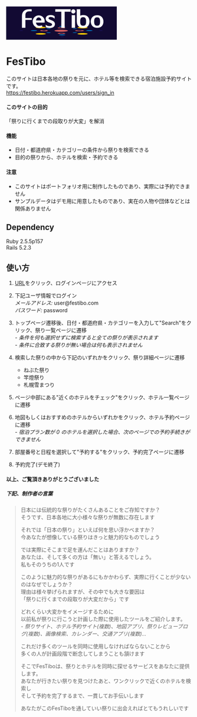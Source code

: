 ![FesTibo](app/assets/images/logo.png)
  
# FesTibo
このサイトは日本各地の祭りを元に、ホテル等を検索できる宿泊施設予約サイトです。  
https://festibo.herokuapp.com/users/sign_in  
  
#### このサイトの目的  
「祭りに行くまでの段取りが大変」を解消

#### 機能  
* 日付・都道府県・カテゴリーの条件から祭りを検索できる  
* 目的の祭りから、ホテルを検索・予約できる  
  
#### 注意  
- このサイトはポートフォリオ用に制作したものであり、実際には予約できません  
- サンプルデータはデモ用に用意したものであり、実在の人物や団体などとは関係ありません  
  
## Dependency  
Ruby 2.5.5p157  
Rails 5.2.3
  
## 使い方  
1. [URL](https://festibo.herokuapp.com/users/sign_in)をクリック、ログインページにアクセス  
  
  
2. 下記ユーザ情報でログイン  
 *メールアドレス:* user@festibo.<span>com</span>  
 *パスワード:* password
  
  
3. トップページ遷移後、日付・都道府県・カテゴリーを入力して"Search"をクリック、祭り一覧ページに遷移  
 *- 条件を何も選択せずに検索すると全ての祭りが表示されます*  
 *- 条件に合致する祭りが無い場合は何も表示されません*  
  
  
4. 検索した祭りの中から下記のいずれかをクリック、祭り詳細ページに遷移  
   * ねぶた祭り
   * 竿燈祭り
   * 札幌雪まつり  
  
  
5. ページ中部にある"近くのホテルをチェック"をクリック、ホテル一覧ページに遷移  
  
  
6. 地図もしくはおすすめのホテルからいずれかをクリック、ホテル予約ページに遷移  
  *- 宿泊プラン数が 0 のホテルを選択した場合、次のページでの予約手続きができません*
  
  
7. 部屋番号と日程を選択して"予約する"をクリック、予約完了ページに遷移  
  
  
8. 予約完了(デモ終了)  
  
#### 以上、ご覧頂きありがとうございました  
  
##### 下記、制作者の言葉
  
>日本には伝統的な祭りがたくさんあることをご存知ですか？  
そうです、日本各地に大小様々な祭りが無数に存在します  
>  
>それでは「日本の祭り」といえば何を思い浮かべますか？  
今あなたが想像している祭りはきっと魅力的なものでしょう  
>  
>では実際にそこまで足を運んだことはありますか？  
あなたは、そして多くの方は「無い」と答えるでしょう。  
私もそのうちの1人です  
>  
>このように魅力的な祭りがあるにもかかわらず、実際に行くことが少ないのはなぜでしょうか？  
理由は様々挙げられますが、その中でも大きな要因は  
「祭りに行くまでの段取りが大変だから」です  
>  
>どれくらい大変かをイメージするために  
以前私が祭りに行こうと計画した際に使用したツールをご紹介します。  
 *- 祭りサイト、ホテル予約サイト(複数)、地図アプリ、祭りレビューブログ(複数)、画像検索、カレンダー、交通アプリ(複数)...*  
>  
>これだけ多くのツールを同時に使用しなければならないことから  
多くの人が計画段階で断念してしまうことも頷けます  
>  
>そこでFesTiboは、祭りとホテルを同時に探せるサービスをあなたに提供します。  
あなたが行きたい祭りを見つけたあと、ワンクリックで近くのホテルを検索し  
そして予約を完了するまで、一貫してお手伝いします  
>  
>あなたがこのFesTiboを通していい祭りに出会えればとてもうれしいです  
  
  
  
 

